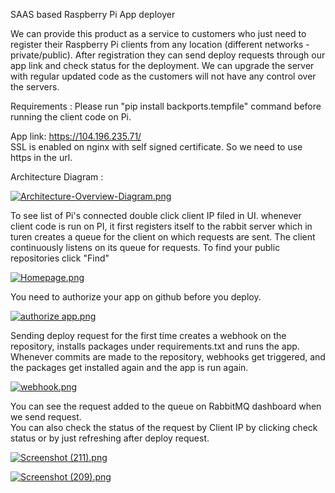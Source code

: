 SAAS based Raspberry Pi App deployer

We can provide this product as a service to customers who just need to register their Raspberry Pi clients from any location (different networks - private/public). After registration they can send deploy requests through our app link and check status for the deployment. We can upgrade the server with regular updated code as the customers will not have any control over the servers.

Requirements :
Please run "pip install backports.tempfile" command before running the client code on Pi.



App link:  https://104.196.235.71/  
SSL is enabled on nginx with self signed certificate. So we need to use https in the url.

Architecture Diagram :  

[![Architecture-Overview-Diagram.png](https://s22.postimg.org/mvz6w7cf5/Architecture-_Overview-_Diagram.png)](https://postimg.org/image/4gepysyal/)

To see list of Pi's connected double click client IP filed in UI. 
whenever client code is run on PI, it first registers itself to the rabbit server which in turen creates a queue for the client on which requests are sent. The client continuously listens on its queue for requests.
To find your public repositories click "Find"

[![Homepage.png](https://s14.postimg.org/jxms8d49t/Homepage.png)](https://postimg.org/image/kn5kkq4t9/)

You need to authorize your app on github before you deploy.

[![authorize app.png](https://s30.postimg.org/64zlh15v5/authorize_app.png)](https://postimg.org/image/vb0jnv759/)

Sending deploy request for the first time creates a webhook on the repository, installs packages under requirements.txt and runs the app.
Whenever commits are made to the repository, webhooks get triggered, and the packages get installed again and the app is run again.

[![webhook.png](https://s16.postimg.org/w2gnlyz9x/webhook.png)](https://postimg.org/image/x4qu4ii35/)

You can see the request added to the queue on RabbitMQ dashboard when we send request.  
You can also check the status of the request by Client IP by clicking check status or by just refreshing after deploy request.

[![Screenshot (211).png](https://s27.postimg.org/n6voxta77/Screenshot_211.png)](https://postimg.org/image/7ledduy8v/)

[![Screenshot (209).png](https://s21.postimg.org/y3bin22dj/Screenshot_209.png)](https://postimg.org/image/50x8k8g3n/)
